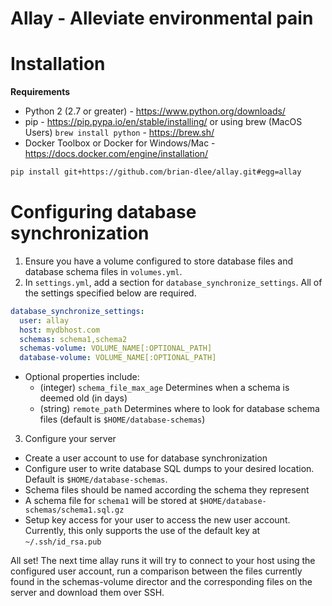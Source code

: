 # Allay - Alleviate environmental pain

# Installation
**Requirements**
- Python 2 (2.7 or greater) - https://www.python.org/downloads/
- pip - https://pip.pypa.io/en/stable/installing/ or using brew (MacOS Users) `brew install python` - https://brew.sh/
- Docker Toolbox or Docker for Windows/Mac - https://docs.docker.com/engine/installation/

```bash
pip install git+https://github.com/brian-dlee/allay.git#egg=allay
```

# Configuring database synchronization

1. Ensure you have a volume configured to store database files and database schema files in `volumes.yml`.
2. In `settings.yml`, add a section for `database_synchronize_settings`. All of the settings specified below are required.
```yml
database_synchronize_settings:
  user: allay
  host: mydbhost.com
  schemas: schema1,schema2
  schemas-volume: VOLUME_NAME[:OPTIONAL_PATH]
  database-volume: VOLUME_NAME[:OPTIONAL_PATH]
```
  * Optional properties include:
    * (integer) `schema_file_max_age` Determines when a schema is deemed old (in days)
    * (string)  `remote_path` Determines where to look for database schema files (default is `$HOME/database-schemas`)
3. Configure your server
  * Create a user account to use for database synchronization
  * Configure user to write database SQL dumps to your desired location. Default is `$HOME/database-schemas`.
  * Schema files should be named according the schema they represent
  * A schema file for `schema1` will be stored at `$HOME/database-schemas/schema1.sql.gz`
  * Setup key access for your user to access the new user account. Currently, this only supports the use of the default key at `~/.ssh/id_rsa.pub`

All set! The next time allay runs it will try to connect to your host using the configured user account, run a comparison between the files currently found in the schemas-volume director and the corresponding files on the server and download them over SSH.
